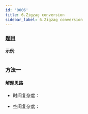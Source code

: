 ```yaml
---
id: '0006'
title: 6.Zigzag conversion
sidebar_label: 6.Zigzag conversion
---
```


### [题目](https://leetcode-cn.com/problems/zigzag-conversion/)

**示例**:

```

```

### 方法一

#### 解题思路

- 时间复杂度：

- 空间复杂度：

```js

```
